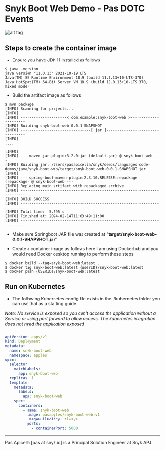# Snyk Boot Web Demo - Pas DOTC Events


![alt tag](https://i.ibb.co/7tnp1B6/snyk-logo.png)

## Steps to create the container image

- Ensure you have JDK 11 installed as follows

```shell
$ java -version
java version "11.0.13" 2021-10-19 LTS
Java(TM) SE Runtime Environment 18.9 (build 11.0.13+10-LTS-370)
Java HotSpot(TM) 64-Bit Server VM 18.9 (build 11.0.13+10-LTS-370, mixed mode)
```

- Build the artifact image as follows

```shell
$ mvn package
[INFO] Scanning for projects...
[INFO]
[INFO] ---------------------< com.example:snyk-boot-web >----------------------
[INFO] Building snyk-boot-web 0.0.1-SNAPSHOT
[INFO] --------------------------------[ jar ]---------------------------------
[INFO]
....

[INFO]
[INFO] --- maven-jar-plugin:3.2.0:jar (default-jar) @ snyk-boot-web ---
[INFO] Building jar: /Users/pasapicella/snyk/demos/languages-code-demos/java/snyk-boot-web/target/snyk-boot-web-0.0.1-SNAPSHOT.jar
[INFO]
[INFO] --- spring-boot-maven-plugin:2.3.10.RELEASE:repackage (repackage) @ snyk-boot-web ---
[INFO] Replacing main artifact with repackaged archive
[INFO] ------------------------------------------------------------------------
[INFO] BUILD SUCCESS
[INFO] ------------------------------------------------------------------------
[INFO] Total time:  5.595 s
[INFO] Finished at: 2024-02-14T11:03:49+11:00
[INFO] ------------------------------------------------------------------------
```

- Make sure Springboot JAR file was created at "**target/snyk-boot-web-0.0.1-SNAPSHOT.jar**"

- Create a container image as follows here I am using Dockerhub and you would need Docker desktop running to perform these steps

```shell
$ docker build --tag=snyk-boot-web:latest .
$ docker tag snyk-boot-web:latest {userID}/snyk-boot-web:latest
$ docker push {USERID}/snyk-boot-web:latest
```
## Run on Kubernetes

- The following Kubernetes config file exists in the ./kubernetes folder you can use that as a starting guide. 

_Note: No service is exposed so you can't access the application without a Service or using port forward to allow access. The Kubernetes integration does not need the application exposed_ 

```yaml

apiVersion: apps/v1
kind: Deployment
metadata:
  name: snyk-boot-web
  namespace: apples
spec:
  selector:
    matchLabels:
      app: snyk-boot-web
  replicas: 1
  template:
    metadata:
      labels:
        app: snyk-boot-web
    spec:
      containers:
        - name: snyk-boot-web
          image: pasapples/snyk-boot-web:v1
          imagePullPolicy: Always
          ports:
            - containerPort: 5000
```

<hr />
Pas Apicella [pas at snyk.io] is a Principal Solution Engineer at Snyk APJ 
